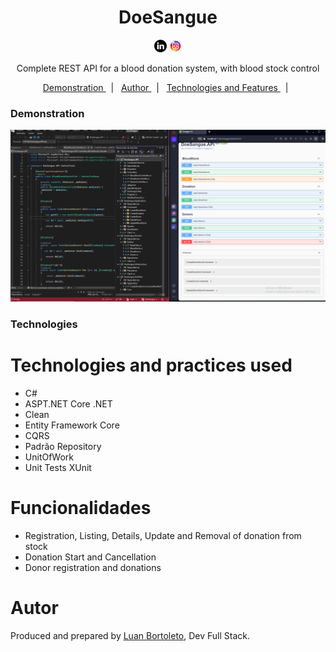 <h1 align="center">DoeSangue</h1>
<p  align='center'> 
 <a href= 'https://www.linkedin.com/in/luan-bortoleto-590490234/'>
 <img alt='Luan Bortoleto [Linkedin]' src='/iconlinke (2).jpg' width=20px></a>
  <a href='https://www.instagram.com/luanbortoleto/'><img alt='Luan Bortoleto [Instagram]' src='/iconinsta(2).jpg' width=20px></a>
  </p>
  
  <p align="center"> Complete REST API for a blood donation system, with blood stock control
 </p>
 
 <p align='center'>
 <a href= '#demonstração'> Demonstration </a> &nbsp;&nbsp;|&nbsp;&nbsp;
 <a href= '#autor'> Author </a> &nbsp;&nbsp;|&nbsp;&nbsp;
 <a href= '#tecnologias'> Technologies and Features </a> &nbsp;&nbsp;|&nbsp;&nbsp;
 </p>
 


 ### Demonstration
 
<p align='center'> <img src= '/doesangue.PNG'</p></p>
 
### Technologies

<h1>Technologies and practices used</h1>

<div>
<ul>
 <li>C#</li>
<li>ASPT.NET Core .NET</li>
<li>Clean </li>
<li>Entity Framework Core</li>
 <li>CQRS</li>
 <li>Padrão Repository</li>
 <li>UnitOfWork</li>
 <li>Unit Tests XUnit</li>
</ul>
</div>

<div>
 <h1> Funcionalidades</h1>
 <ul>
  <li>Registration, Listing, Details, Update and Removal of donation from stock</li>
   <li>Donation Start and Cancellation</li>
   <li>Donor registration and donations</li>
 </ul>
</div>
 
 # Autor 
 <p> Produced and prepared by <a href='https://www.instagram.com/luanbortoleto/'>Luan Bortoleto</a>, Dev Full Stack.</p>


